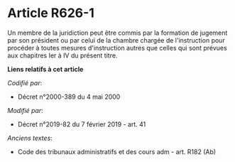 # Article R626-1

Un membre de la juridiction peut être commis par la formation de jugement par son président ou par celui de la chambre
chargée de l'instruction pour procéder à toutes mesures d'instruction autres que celles qui sont prévues aux chapitres Ier à
IV du présent titre.

**Liens relatifs à cet article**

_Codifié par_:

  - Décret n°2000-389 du 4 mai 2000

_Modifié par_:

  - Décret n°2019-82 du 7 février 2019 - art. 41

_Anciens textes_:

  - Code des tribunaux administratifs et des cours adm - art. R182 (Ab)
